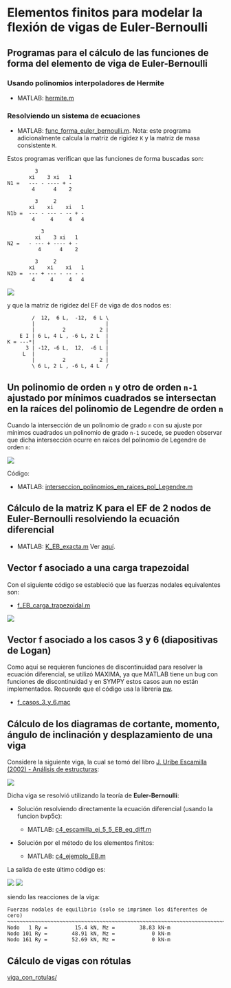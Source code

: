 # Elementos finitos para modelar la flexión de vigas de Euler-Bernoulli

## Programas para el cálculo de las funciones de forma del elemento de viga de Euler-Bernoulli

### Usando polinomios interpoladores de Hermite
* MATLAB: [hermite.m](hermite.m)

### Resolviendo un sistema de ecuaciones
* MATLAB: [func_forma_euler_bernoulli.m](func_forma_euler_bernoulli.m). Nota: este programa adicionalmente calcula la matriz de rigidez `K` y la matriz de masa consistente `M`.

Estos programas verifican que las funciones de forma buscadas son:
```
         3
       xi    3 xi   1
N1 =   --- - ---- + -
        4      4    2

         3     2
       xi    xi    xi   1
N1b =  --- - --- - -- + -
        4     4     4   4

           3
         xi    3 xi   1
N2 =   - --- + ---- + -
          4      4    2

         3     2
       xi    xi    xi   1
N2b =  --- + --- - -- - -
        4     4     4   4
```
<img src="figs/funciones_forma_hermitianas.svg">

y que la matriz de rigidez del EF de viga de dos nodos es:
```
        /  12,  6 L,  -12,  6 L \
        |                       |
        |         2           2 |
    E I | 6 L, 4 L , -6 L, 2 L  |
K = ---*|                       |
      3 | -12, -6 L,  12,  -6 L |
     L  |                       |
        |         2           2 |
        \ 6 L, 2 L , -6 L, 4 L  /
```

## Un polinomio de orden `n` y otro de orden `n-1` ajustado por mínimos cuadrados se intersectan en la raíces del polinomio de Legendre de orden `n`

Cuando la intersección de un polinomio de grado `n` con su ajuste por mínimos cuadrados un polinomio de grado `n-1` sucede, se pueden observar que dicha intersección ocurre en raíces del polinomio de Legendre de orden `n`:

<img src="../../2D/extrapolacion_de_esfuerzos/figs/interseccion_polinomios_en_raices_pol_Legendre.png">

Código:
* MATLAB: [interseccion_polinomios_en_raices_pol_Legendre.m](../../2D/extrapolacion_de_esfuerzos/interseccion_polinomios_en_raices_pol_Legendre.m)

##  Cálculo de la matriz K para el EF de 2 nodos de Euler-Bernoulli resolviendo la ecuación diferencial
* MATLAB: [K_EB_exacta.m](K_EB_exacta.m)
Ver [aquí](../../repaso_matricial/portico_2d/deduccion_K_y_fe_elemento_portico_2D/).

## Vector f asociado a una carga trapezoidal
Con el siguiente código se estableció que las fuerzas nodales equivalentes son:
* [f_EB_carga_trapezoidal.m](f_EB_carga_trapezoidal.m)
<img src="figs/viga_carga_trapezoidal.svg">

## Vector f asociado a los casos 3 y 6 (diapositivas de Logan)
Como aquí se requieren funciones de discontinuidad para resolver la ecuación diferencial, se utilizó MAXIMA, ya que MATLAB tiene un bug con funciones de discontinuidad y en SYMPY estos casos aun no están implementados. Recuerde que el código usa la librería [pw](https://sourceforge.net/projects/piecewisefunc/).
* [f_casos_3_y_6.mac](f_casos_3_y_6.mac)

## Cálculo de los diagramas de cortante, momento, ángulo de inclinación y desplazamiento de una viga

Considere la siguiente viga, la cual se tomó del libro [J. Uribe Escamilla (2002) - Análisis de estructuras](https://www.researchgate.net/publication/31754481_Analisis_de_estructuras_J_Uribe_Escamilla):

<img src="resolviendo_la_ecuacion_diferencial/c4_escamilla_ej_5_5.png">

Dicha viga se resolvió utilizando la teoría de **Euler-Bernoulli**:

* Solución resolviendo directamente la ecuación diferencial (usando la funcion bvp5c): 
  * MATLAB: [c4_escamilla_ej_5_5_EB_eq_diff.m](resolviendo_la_ecuacion_diferencial/c4_escamilla_ej_5_5_EB_eq_diff.m)

* Solución por el método de los elementos finitos:
  * MATLAB: [c4_ejemplo_EB.m](c4_ejemplo_EB.m)

La salida de este último código es:

<img src="../ejemplos/figs/c4_ejemplo_EB_v_theta.svg">

<img src="../ejemplos/figs/c4_ejemplo_EB_M_V.svg">

siendo las reacciones de la viga:
```
Fuerzas nodales de equilibrio (solo se imprimen los diferentes de cero)
~~~~~~~~~~~~~~~~~~~~~~~~~~~~~~~~~~~~~~~~~~~~~~~~~~~~~~~~~~~~~~~~~~~~~~~
Nodo   1 Ry =         15.4 kN, Mz =        38.83 kN-m
Nodo 101 Ry =        48.91 kN, Mz =            0 kN-m
Nodo 161 Ry =        52.69 kN, Mz =            0 kN-m
```
## Cálculo de vigas con rótulas

[viga_con_rotulas/](viga_con_rotulas)